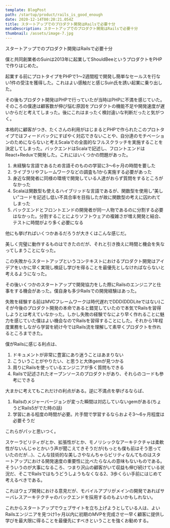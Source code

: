 ```yaml
---
template: BlogPost
path: /startup/product/rails_is_good_enough
date: 2020-12-14T00:20:21.054Z
title: スタートアップでのプロダクト開発はRailsで必要十分
metaDescription: スタートアップでのプロダクト開発はRailsで必要十分
thumbnail: /assets/image-7.jpg
---
```

スタートアップでのプロダクト開発はRailsで必要十分

僕と共同創業者のSuinは2013年に起業してShouldBeeというプロダクトをPHPで作りはじめた。

起業する前にプロトタイプをPHPで1〜2週間程で開発し簡単なセールスを行ない1件の受注を獲得した。これはよい感触だと感じSuin氏を誘い起業に乗り出した。

その後もプロダクト開発はPHPで行っていたが当時はPHPに不満を感じていた。そのころの僕達は顧客数が伸び悩む原因をプロダクトの機能不足や開発速度が遅いからだと考えてしまった。後にこれはまったく検討違いな判断だったと気がつく。

本格的に顧客がつき、たくさんの利用がはじまるとPHPで作られたこのプロトタイプではフィードバックにすばやく対応できないことや、自分達のモチベーションのためにならないと考えScalaでの全面的なフルスクラッチを実施することを決定してしまった。バックエンドはScalaで記述し、フロントエンドはReact+Reduxで開発した。これにはいくつかの問題があった。

1. 未経験な言語であるため言語そのものの学習に3〜6ヶ月の時間を要した
2. ライブラリやフレームワークなどの調査も1から実施する必要があった
3. 身近な開発者に同様の環境で開発している人達がおらず質問をするところがなかった
4. Scalaは関数型も使えるハイブリッドな言語であるが、関数型を使用し”美しい”コードを記述し低い不具合率を目指したが故に関数型の考えに囚われてしまった
5. バックエンドとフロントエンドの開発者が同一人物であるのに分割する必要はなかった。分割することによりソフトウェアの複雑さが増え開発と結合、テストに時間がより多く必要になる

他にも挙げればいくつかあるだろうが大きくはこんな感じだ。

美しく完璧に動作するものはできたのだが、それと引き換えに時間と機会を失なってしまうことになった。

この失敗からスタートアップというコンテキストにおけるプロダクト開発はアイデアをいかに早く実現し検証し学びを得ることを最優先としなければならないと考えるようになった。

その後いくつかのスタートアップで開発協力をした際にRailsのエンジニアと仕事をする機会があった。僕自身も多少Railsでの開発経験はあった。

失敗を経験する前はMVCフレームワークは時代遅れでDDD(DDDLiteではない)こそが今後のプロダクト開発の本命であると錯覚していたので本気でRailsを習得しようとは考えていなかった。しかし失敗の経験でなにより早く作れることに魅力を感じていた僕はよい機会なのでRailsを習得することにした。それから1年程度業務をしながら学習を続け今ではRails流を理解して素早くプロダクトを作れるところまできた。

僕がRailsに感じる利点は、

1. ドキュメントが非常に豊富にあり迷うことはあまりない
2. こういうことがやりたい、と思うと大体gemが見つかる
3. 周りにRailsを使っているエンジニアが多く質問もできる
4. Railsで記述されたオープンソースのプロダクトがあり、それらのコードも参考にできる

大まかに考えてもこれだけの利点がある。逆に不満点を挙げるならば、

1. Railsのメジャーバージョンが変った瞬間は対応していないgemがある(ちょうどRails5がでた時の話)
2. 学習にある程度の時間が必要。片手間で学習するならおよそ3〜6ヶ月程度は必要そうだ

これらがパッと思いつく。

スケーラビリティがとか、拡張性がとか、モノリシックなアーキテクチャは柔軟性がないんじゃとかいう声が聞こえてきそうだが(もっとも僕も前はそう思っていたのだが…)、こんな技術的な美しさやなんちゃらビリティなんてものはスタートアップにおける開発速度の重要性に比べたらなんの意味もないものである。そういうのが大事になるころ、つまり沢山の顧客がいて収益も伸び続けている状況だ、そこでRailsではもうどうしようもなくなる2、3歩くらい手前にはじめて考えるべきである。

これはウェブ開発における意見だが、モバイルアプリがメインの開発であればサーバレスアーキテクチャのバックエンドを採用するのもよいかもしれない。

これからスタートアップでウェブサイトを立ち上げようとしている人は、よいRailsエンジニアを見つけ1ヶ月以内に初期のMVPを完成させ一早く顧客に提供し学びを最大限に得ることを最優先にすべきということを強くお勧めする。
